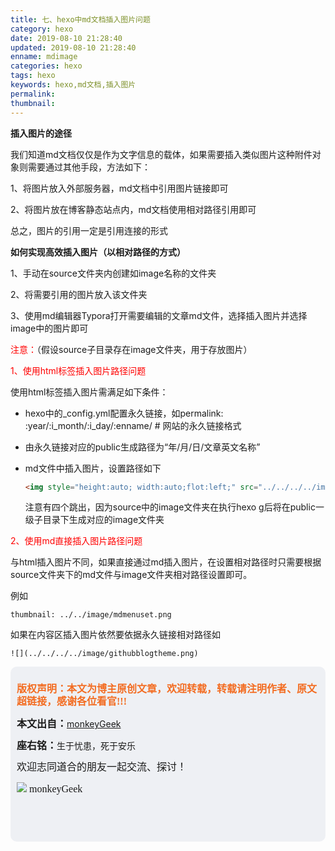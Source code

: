 ```yaml
---
title: 七、hexo中md文档插入图片问题
category: hexo
date: 2019-08-10 21:28:40
updated: 2019-08-10 21:28:40
enname: mdimage
categories: hexo
tags: hexo
keywords: hexo,md文档,插入图片
permalink:
thumbnail:
---
```


**插入图片的途径**

我们知道md文档仅仅是作为文字信息的载体，如果需要插入类似图片这种附件对象则需要通过其他手段，方法如下：

<!--more-->

1、将图片放入外部服务器，md文档中引用图片链接即可

2、将图片放在博客静态站点内，md文档使用相对路径引用即可

总之，图片的引用一定是引用连接的形式



**如何实现高效插入图片（以相对路径的方式）**

1、手动在source文件夹内创建如image名称的文件夹

2、将需要引用的图片放入该文件夹

3、使用md编辑器Typora打开需要编辑的文章md文件，选择插入图片并选择image中的图片即可

<span style="color:red">注意：</span>（假设source子目录存在image文件夹，用于存放图片）

<span style="color:red">1、使用html标签插入图片路径问题</span>

使用html标签插入图片需满足如下条件：

- hexo中的_config.yml配置永久链接，如permalink: :year/:i_month/:i_day/:enname/ # 网站的永久链接格式

- 由永久链接对应的public生成路径为“年/月/日/文章英文名称”

- md文件中插入图片，设置路径如下

  ```html
  <img style="height:auto; width:auto;flot:left;" src="../../../../image/monkey64.png" />
  ```

  注意有四个跳出，因为source中的image文件夹在执行hexo g后将在public一级子目录下生成对应的image文件夹



<span style="color:red">2、使用md直接插入图片路径问题</span>

与html插入图片不同，如果直接通过md插入图片，在设置相对路径时只需要根据source文件夹下的md文件与image文件夹相对路径设置即可。

例如

```
thumbnail: ../../image/mdmenuset.png
```

如果在内容区插入图片依然要依据永久链接相对路径如

```
![](../../../../image/githubblogtheme.png)
```





<script>
var _hmt = _hmt || [];
(function() {
  var hm = document.createElement("script");
  hm.src = "https://hm.baidu.com/hm.js?2f798e6b269c8a40f12bef25d7f1876d";
  var s = document.getElementsByTagName("script")[0]; 
  s.parentNode.insertBefore(hm, s);
})();
</script>

<div style="height:260px; background-color:rgb(238,240,244); padding:10px;border-radius:10px;">
    <p style="color:#f36c21;font:bold 16px/20px 'kaiTi';">
      版权声明：本文为博主原创文章，欢迎转载，转载请注明作者、原文超链接，感谢各位看官!!!
    </p>
    <p>
      <span style="font:bold 16px/20px 'kaiTi';">本文出自：</span><a href="https://monkeyGeek369.github.io">monkeyGeek</a> 
    </p>
    <p>
      <span style="font:bold 16px/20px 'kaiTi';">座右铭：</span><span>生于忧患，死于安乐</span> 
    </p>
    <p>
      <span style="font:16px/20px 'kaiTi';">欢迎志同道合的朋友一起交流、探讨！</span> 
    </p>
    <img style="height:auto; width:auto;flot:left;" src="../../../../image/monkey64.png" /><span style="font:16px/20px 'kaiTi';flot:left;">   monkeyGeek</span>


